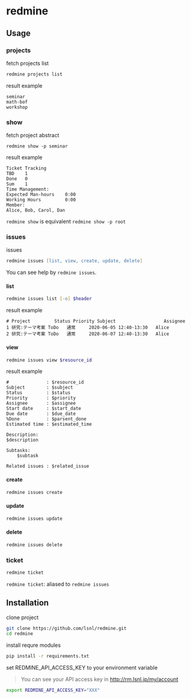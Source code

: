 # redmine

## Usage

### projects

fetch projects list

```zsh
redmine projects list
```

result example

```
seminar
math-bof
workshop
```

### show

fetch project abstract

```
redmine show -p seminar
```

result example

```
Ticket Tracking
TBD    1
Done   0
Sum    1
Time Management:
Expected Man-hours    0:00
Working Hours         0:00
Member:
Alice, Bob, Carol, Dan
```

`redmine show` is equivalent `redmine show -p root`

### issues

issues

```zsh
redmine issues [list, view, create, update, delete]
```

You can see help by `redmine issues`.

#### list

```zsh
redmine issues list [-o] $header
```

result example

```
# Project         Status Priority Subject                  Assignee
1 研究:テーマ考案 ToDo   通常     2020-06-05 12:40-13:30   Alice
2 研究:テーマ考案 ToDo   通常     2020-06-07 12:40-13:30   Alice
```

#### view

```zsh
redmine issues view $resource_id
```

result example

```
#              : $resource_id
Subject        : $subject
Status         : $status
Priority       : $priority
Assignee       : $assignee
Start date     : $start_date
Due date       : $due_date
%Done          : $parsent_done
Estimated time : $estimated_time

Description:
$description

Subtasks:
    $subtask

Related issues : $related_issue
```

#### create

```zsh
redmine issues create
```

#### update

```zsh
redmine issues update
```

#### delete

```zsh
redmine issues delete
```

### ticket

```zsh
redmine ticket
```

`redmine ticket`: aliased to `redmine issues`

## Installation

clone project

```zsh
git clone https://github.com/lsnl/redmine.git
cd redmine
```

install requre modules

```zsh
pip install -r requirements.txt
```

set REDMINE_API_ACCESS_KEY to your environment variable

> You can see your API access key in http://rm.lsnl.jp/my/account

```zsh
export REDMINE_API_ACCESS_KEY="XXX"
```
